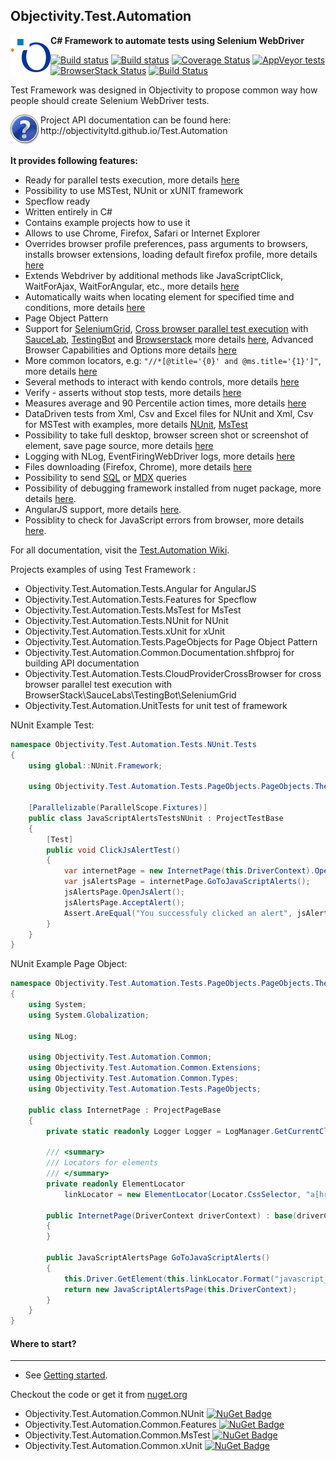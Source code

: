 ## Objectivity.Test.Automation
<img align="left" src="/Objectivity.Test.Automation.Common.Documentation/icons/Objectivity_logo_avatar.png">

**C# Framework to automate tests using Selenium WebDriver**

[![Build status](https://ci.appveyor.com/api/projects/status/p8p3bndotyknv7rk/branch/master?svg=true)](https://ci.appveyor.com/project/ObjectivityAdminsTeam/test-automation/branch/master)
[![Build status](https://ci.appveyor.com/api/projects/status/p8p3bndotyknv7rk?svg=true)](https://ci.appveyor.com/project/ObjectivityAdminsTeam/test-automation)
[![Coverage Status](https://img.shields.io/coveralls/github/ObjectivityLtd/Test.Automation.svg)](https://coveralls.io/github/ObjectivityLtd/Test.Automation)
[![AppVeyor tests](https://img.shields.io/appveyor/tests/ObjectivityAdminsTeam/test-automation.svg)](https://ci.appveyor.com/project/ObjectivityAdminsTeam/test-automation/build/tests)
[![BrowserStack Status](https://www.browserstack.com/automate/badge.svg?badge_key=TmV0eWg4WElNTVBER2M2YWZSYVc2UjFCS2tJWjV4TUEwOFFpb0FXdGZVND0tLTJqRkVubVhnQWd2NHlISkFnMlBsM0E9PQ==--f3a8ace2e27c1ddf49487dd172e969dcacef037d)](https://www.browserstack.com/automate/public-build/TmV0eWg4WElNTVBER2M2YWZSYVc2UjFCS2tJWjV4TUEwOFFpb0FXdGZVND0tLTJqRkVubVhnQWd2NHlISkFnMlBsM0E9PQ==--f3a8ace2e27c1ddf49487dd172e969dcacef037d)
[![Build Status](https://saucelabs.com/buildstatus/jraczek)](https://saucelabs.com/beta/builds/8de234710c7c46f1b5d0e9c9438e5d06)

Test Framework was designed in Objectivity to propose common way how people should create Selenium WebDriver tests.

<img align="left" src="/Objectivity.Test.Automation.Common.Documentation/icons/Help.png">
Project API documentation can be found here: http://objectivityltd.github.io/Test.Automation<br /><br />

**It provides following features:**
- Ready for parallel tests execution, more details [here](https://github.com/ObjectivityLtd/Test.Automation/wiki/Selenium%20Parallel%20tests%20execution)
- Possibility to use MSTest, NUnit or xUNIT framework
- Specflow ready
- Written entirely in C#
- Contains example projects how to use it
- Allows to use Chrome, Firefox, Safari or Internet Explorer
- Overrides browser profile preferences, pass arguments to browsers,  installs browser extensions, loading default firefox profile, more details [here](https://github.com/ObjectivityLtd/Test.Automation/wiki/Override%20browser%20profile%20preferences,%20install%20browser%20extensions)
- Extends Webdriver by additional methods like JavaScriptClick, WaitForAjax, WaitForAngular, etc., more details [here](http://objectivityltd.github.io/Test.Automation/html/0872cc4d-63cc-c3d2-30e5-1f8debf56860.htm)
- Automatically waits when locating element for specified time and conditions, more details [here](http://objectivityltd.github.io/Test.Automation/html/6b3a28a9-75c6-bda7-e44e-962f1e91c477.htm)
- Page Object Pattern
- Support for [SeleniumGrid](https://github.com/SeleniumHQ/selenium/wiki/Grid2), [Cross browser parallel test execution](https://github.com/ObjectivityLtd/Test.Automation/wiki/Cross-browser-parallel-test-execution-with-SeleniumGrid-or-testing-Cloud-Providers) with [SauceLab](https://saucelabs.com/), [TestingBot](https://testingbot.com) and [Browserstack](https://www.browserstack.com/) more details [here](https://github.com/ObjectivityLtd/Test.Automation/wiki/Selenium-Grid-support), Advanced Browser Capabilities and Options more details [here](https://github.com/ObjectivityLtd/Test.Automation/wiki/Advanced-Browser-Capabilities-and-options)
- More common locators, e.g: ```"//*[@title='{0}' and @ms.title='{1}']"```, more details [here](https://github.com/ObjectivityLtd/Test.Automation/wiki/More%20common%20locators)
- Several methods to interact with kendo controls, more details [here](https://github.com/ObjectivityLtd/Test.Automation/wiki/Interact%20with%20kendo%20controls)
- Verify - asserts without stop tests, more details [here](https://github.com/ObjectivityLtd/Test.Automation/wiki/Verify-asserts-without-stop-tests)
- Measures average and 90 Percentile action times, more details [here](https://github.com/ObjectivityLtd/Test.Automation/wiki/Performance%20measures)
- DataDriven tests from Xml, Csv and Excel files for NUnit and  Xml, Csv for MSTest with examples, more details [NUnit](https://github.com/ObjectivityLtd/Test.Automation/wiki/NUnit-DataDriven-tests-from-Xml,-CSV-and-Excel-files), [MsTest](https://github.com/ObjectivityLtd/Test.Automation/wiki/MsTest-DataDriven-tests-from-Xml-and-CSV-files)
- Possibility to take full desktop, browser screen shot or screenshot of element, save page source, more details [here](https://github.com/ObjectivityLtd/Test.Automation/wiki/Screen-shots:-full-desktop,-selenium.-PageSource-saving)
- Logging with NLog, EventFiringWebDriver logs, more details [here](https://github.com/ObjectivityLtd/Test.Automation/wiki/Logging)
- Files downloading (Firefox, Chrome), more details [here](https://github.com/ObjectivityLtd/Test.Automation/wiki/Downloading%20files)
- Possibility to send [SQL](http://objectivityltd.github.io/Test.Automation/html/e339b346-66a4-70e6-4c54-f9c30cb3131a.htm) or [MDX](http://objectivityltd.github.io/Test.Automation/html/39ae874a-89a0-c435-c701-f20b26f1695e.htm) queries
- Possibility of debugging framework installed from nuget package, more details [here](https://github.com/ObjectivityLtd/Test.Automation/wiki/Debugging-Test.Automation-framework).
- AngularJS support, more details [here](https://github.com/ObjectivityLtd/Test.Automation/wiki/Angular-support).
- Possiblity to check for JavaScript errors from browser, more details [here](https://github.com/ObjectivityLtd/Test.Automation/wiki/Verifying-Javascript-Errors-from-browser).

For all documentation, visit the [Test.Automation Wiki](https://github.com/ObjectivityLtd/Test.Automation/wiki).

Projects examples of using Test Framework :
- Objectivity.Test.Automation.Tests.Angular for AngularJS
- Objectivity.Test.Automation.Tests.Features for Specflow
- Objectivity.Test.Automation.Tests.MsTest for MsTest
- Objectivity.Test.Automation.Tests.NUnit for NUnit
- Objectivity.Test.Automation.Tests.xUnit for xUnit
- Objectivity.Test.Automation.Tests.PageObjects for Page Object Pattern
- Objectivity.Test.Automation.Common.Documentation.shfbproj for building API documentation
- Objectivity.Test.Automation.Tests.CloudProviderCrossBrowser for cross browser parallel test execution with BrowserStack\SauceLabs\TestingBot\SeleniumGrid
- Objectivity.Test.Automation.UnitTests for unit test of framework

NUnit Example Test:

```csharp
namespace Objectivity.Test.Automation.Tests.NUnit.Tests
{
    using global::NUnit.Framework;

    using Objectivity.Test.Automation.Tests.PageObjects.PageObjects.TheInternet;

    [Parallelizable(ParallelScope.Fixtures)]
    public class JavaScriptAlertsTestsNUnit : ProjectTestBase
    {
        [Test]
        public void ClickJsAlertTest()
        {
            var internetPage = new InternetPage(this.DriverContext).OpenHomePage();
            var jsAlertsPage = internetPage.GoToJavaScriptAlerts();
            jsAlertsPage.OpenJsAlert();
            jsAlertsPage.AcceptAlert();
            Assert.AreEqual("You successfuly clicked an alert", jsAlertsPage.ResultText);
        }
    }
}

```

NUnit Example Page Object:

```csharp
namespace Objectivity.Test.Automation.Tests.PageObjects.PageObjects.TheInternet
{
    using System;
    using System.Globalization;

    using NLog;

    using Objectivity.Test.Automation.Common;
    using Objectivity.Test.Automation.Common.Extensions;
    using Objectivity.Test.Automation.Common.Types;
    using Objectivity.Test.Automation.Tests.PageObjects;

    public class InternetPage : ProjectPageBase
    {
        private static readonly Logger Logger = LogManager.GetCurrentClassLogger();

        /// <summary>
        /// Locators for elements
        /// </summary>
        private readonly ElementLocator
            linkLocator = new ElementLocator(Locator.CssSelector, "a[href='/{0}']");

        public InternetPage(DriverContext driverContext) : base(driverContext)
        {
        }

        public JavaScriptAlertsPage GoToJavaScriptAlerts()
        {
            this.Driver.GetElement(this.linkLocator.Format("javascript_alerts")).Click();
            return new JavaScriptAlertsPage(this.DriverContext);
        }
    }
}
```
		
#### Where to start?
-------------
- See [Getting started](https://github.com/ObjectivityLtd/Test.Automation/wiki/Getting%20started).

Checkout the code or get it from [nuget.org](https://www.nuget.org/packages?q=Objectivity.Test.Automation.Common)
- Objectivity.Test.Automation.Common.NUnit [![NuGet Badge](https://buildstats.info/nuget/Objectivity.Test.Automation.Common.NUnit)](https://www.nuget.org/packages/Objectivity.Test.Automation.Common.NUnit/)
- Objectivity.Test.Automation.Common.Features [![NuGet Badge](https://buildstats.info/nuget/Objectivity.Test.Automation.Common.Features)](https://www.nuget.org/packages/Objectivity.Test.Automation.Common.Features/)
- Objectivity.Test.Automation.Common.MsTest [![NuGet Badge](https://buildstats.info/nuget/Objectivity.Test.Automation.Common.MsTest)](https://www.nuget.org/packages/Objectivity.Test.Automation.Common.MsTest/)
- Objectivity.Test.Automation.Common.xUnit [![NuGet Badge](https://buildstats.info/nuget/Objectivity.Test.Automation.Common.xUnit)](https://www.nuget.org/packages/Objectivity.Test.Automation.Common.xUnit/)
